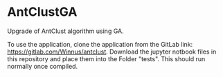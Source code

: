 # AntClustGA
Upgrade of AntClust algorithm using GA.

To use the application, clone the application from the GitLab link: https://gitlab.com/Winnus/antclust.
Download the jupyter notbook files in this repository and place them into the Folder "tests".
This should run normally once compiled.
